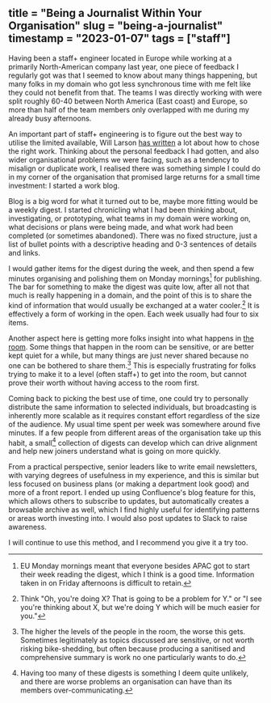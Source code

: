 title = "Being a Journalist Within Your Organisation"
slug = "being-a-journalist"
timestamp = "2023-01-07"
tags = ["staff"]
---
Having been a staff+ engineer located in Europe while working at a primarily North-American company last year, one piece of feedback I regularly got was that I seemed to know about many things happening, but many folks in my domain who got less synchronous time with me felt like they could not benefit from that. The teams I was directly working with were split roughly 60-40 between North America (East coast) and Europe, so more than half of the team members only overlapped with me during my already busy afternoons.

An important part of staff+ engineering is to figure out the best way to utilise the limited available, Will Larson [has written](https://lethain.com/work-on-what-matters/) a lot about how to chose the right work. Thinking about the personal feedback I had gotten, and also wider organisational problems we were facing, such as a tendency to misalign or duplicate work, I realised there was something simple I could do in my corner of the organisation that promised large returns for a small time investment: I started a work blog.

Blog is a big word for what it turned out to be, maybe more fitting would be a weekly digest. I started chronicling what I had been thinking about, investigating, or prototyping, what teams in my domain were working on, what decisions or plans were being made, and what work had been completed (or sometimes abandoned). There was no fixed structure, just a list of bullet points with a descriptive heading and 0-3 sentences of details and links.

I would gather items for the digest during the week, and then spend a few minutes organising and polishing them on Monday mornings[^1] for publishing. The bar for something to make the digest was quite low, after all not that much is really happening in a domain, and the point of this is to share the kind of information that would usually be exchanged at a water cooler.[^2] It is effectively a form of working in the open. Each week usually had four to six items.

Another aspect here is getting more folks insight into what happens in [the room](https://lethain.com/getting-in-the-room/). Some things that happen in the room can be sensitive, or are better kept quiet for a while, but many things are just never shared because no one can be bothered to share them.[^3] This is especially frustrating for folks trying to make it to a level (often staff+) to get into the room, but cannot prove their worth without having access to the room first.

Coming back to picking the best use of time, one could try to personally distribute the same information to selected individuals, but broadcasting is inherently more scalable as it requires constant effort regardless of the size of the audience. My usual time spent per week was somewhere around five minutes. If a few people from different areas of the organisation take up this habit, a small[^4] collection of digests can develop which can drive alignment and help new joiners understand what is going on more quickly.

From a practical perspective, senior leaders like to write email newsletters, with varying degrees of usefulness in my experience, and this is similar but less focused on business plans (or making a department look good) and more of a front report. I ended up using Confluence's blog feature for this, which allows others to subscribe to updates, but automatically creates a browsable archive as well, which I find highly useful for identifying patterns or areas worth investing into. I would also post updates to Slack to raise awareness.

I will continue to use this method, and I recommend you give it a try too.


[^1]: EU Monday mornings meant that everyone besides APAC got to start their week reading the digest, which I think is a good time. Information taken in on Friday afternoons is difficult to retain.

[^2]: Think "Oh, you're doing X? That is going to be a problem for Y." or "I see you're thinking about X, but we're doing Y which will be much easier for you."

[^3]: The higher the levels of the people in the room, the worse this gets. Sometimes legitimately as topics discussed are sensitive, or not worth risking bike-shedding, but often because producing a sanitised and comprehensive summary is work no one particularly wants to do.

[^4]: Having too many of these digests is something I deem quite unlikely, and there are worse problems an organisation can have than its members over-communicating.
